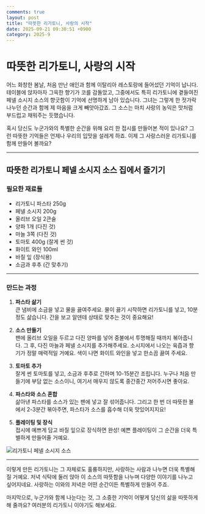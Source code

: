 ```yaml
---
comments: true
layout: post
title: "따뜻한 리가토니, 사랑의 시작"
date: 2025-09-21 09:30:51 +0900
category: 2025-9
---
```


# 따뜻한 리가토니, 사랑의 시작

어느 화창한 봄날, 처음 만난 애인과 함께 이탈리아 레스토랑에 들어섰던 기억이 납니다. 테이블에 앉자마자 그윽한 향기가 코를 감돌았고, 그중에서도 특히 리가토니에 곁들여진 페넬 소시지 소스의 향긋함이 기억에 선명하게 남아 있습니다. 그녀는 그렇게 한 젓가락 나누던 순간과 함께 제 마음을 크게 빼앗아갔죠. 그 소스는 마치 사랑의 농익은 맛처럼 부드럽고 채워주는 듯했습니다.

혹시 당신도 누군가와의 특별한 순간을 위해 요리 한 접시를 만들어본 적이 있나요? 그런 따뜻한 기억들은 언제나 우리의 입맛을 설레게 하죠. 이제 그 사랑스러운 리가토니를 함께 만들어 볼까요?

---

## 따뜻한 리가토니 페넬 소시지 소스 집에서 즐기기

### 필요한 재료들

- 리가토니 파스타 250g
- 페넬 소시지 200g
- 올리브 오일 2큰술
- 양파 1개 (다진 것)
- 마늘 3쪽 (다진 것)
- 토마토 400g (잘게 썬 것)
- 화이트 와인 100ml
- 바질 잎 (장식용)
- 소금과 후추 (간 맞추기)

---

### 만드는 과정

1. **파스타 삶기**  
   큰 냄비에 소금을 넣고 물을 끓여주세요. 물이 끓기 시작하면 리가토니를 넣고, 10분 정도 삶습니다. 간을 보고 알덴테 상태로 맞추는 것이 중요해요!

2. **소스 만들기**  
   팬에 올리브 오일을 두르고 다진 양파를 넣어 중불에서 투명해질 때까지 볶아줍니다. 그 후, 다진 마늘과 페넬 소시지를 추가해주세요. 소시지에서 나오는 육즙과 향기가 정말 매력적일 거예요. 색이 나면 화이트 와인을 넣고 한소끔 끓여 주세요.

3. **토마토 추가**  
   잘게 썬 토마토를 넣고, 소금과 후추로 간하며 10-15분간 조립니다. 누구나 처음 만들기에 부담 없는 소스이니, 여기서 매우지 않도록 중간중간 저어주시면 좋아요.

4. **파스타와 소스 혼합**  
   삶아낸 파스타를 소스가 있는 팬에 넣고 잘 섞어줍니다. 그리고 한 번 더 따뜻한 불에서 2-3분간 볶아주면, 파스타가 소스를 흡수해 더욱 맛있어지지요!

5. **플레이팅 및 장식**  
   접시에 예쁘게 담고 바질 잎으로 장식하면 완성! 예쁜 플레이팅이 그 순간을 더욱 특별하게 만들어줄 거예요. 

![리가토니 페넬 소시지 소스](https://www.themealdb.com/images/media/meals/qtqvys1468573168.jpg)

---

이렇게 만든 리가토니는 그 자체로도 훌륭하지만, 사랑하는 사람과 나누면 더욱 특별해질 거예요. 저녁 식탁에 둘러 앉아 이 소스의 따뜻함을 나누며 다양한 이야기를 나누고 싶어지네요. 사랑하는 이와의 저녁은 어떤 순간이든 특별하게 만들어 주죠.

마지막으로, 누군가와 함께 나눈다는 것, 그 소중한 기억이 어떻게 당신의 삶을 따뜻하게 해 줄까요? 여러분의 리가토니 이야기도 해보세요.